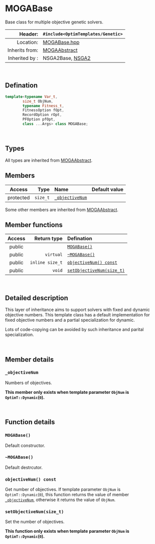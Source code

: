 # MOGABase
Base class for multiple objective genetic solvers.

| Header: | `#include<OptimTemplates/Genetic>` |
| ----: | :---- |
| Location: | [MOGABase.hpp](../../Genetic/MOGABase.hpp) |
| Inherits from: | [MOGAAbstract](./MOGAAbstract.md) |
| Inherited by : | NSGA2Base, [NSGA2](./NSGA2.md) |

<br>

## Defination
```cpp
template<typename Var_t,
        size_t ObjNum,
        typename Fitness_t,
        FitnessOption fOpt,
        RecordOption rOpt,
        PFOption pfOpt,
        class ...Args> class MOGABase;
```
<br>

## Types
All types are inherited from [MOGAAbstract](./MOGAAbstract.md).
<br>

## Members
| Access | Type | Name | Default value |
| :----: | ----: | :---- | :----: |
| protected | `size_t` | [`_objectiveNum`](#_objectivenum) |  |

Some other members are inherited from [MOGAAbstract](./MOGAAbstract.md).
<br>

## Member functions
| Access | Return type | Defination |
| :----: | ----: | :---- |
| public |  | [`MOGABase()`](#mogabase) |
| public | `virtual` | [`~MOGABase()`](#\~mogabase) |
| public | `inline size_t` | [`objectiveNum() const`](#objectivenum-const) |
| public | `void` | [`setObjectiveNum(size_t)`](#setobjectivenumsize_t) |

<br>

## Detailed description
This layer of inheritance aims to support solvers with fixed and dynamic objective numbers. This template class has a default implementation for fixed objective numbers and a partial specialization for dynamic.

Lots of code-copying can be avoided by such inheritance and parital specialization.

<br>

## Member details
### `_objectiveNum`
Numbers of objectives. 

**This member only exists when template parameter `ObjNum` is `OptimT::Dynamic`(`0`).**

<br>

## Function details
### `MOGABase()`
Default constructor.

### `~MOGABase()`
Default destrcutor.

### `objectiveNum() const`
Get number of objectives. If template parameter `ObjNum` is `OptimT::Dynamic`(`0`), this function returns the value of member [`_objectiveNum`](#_objectivenum), otherwise it returns the value of `ObjNum`.

### `setObjectiveNum(size_t)`
Set the number of objectives.

**This function only exists when template parameter `ObjNum` is `OptimT::Dynamic`(`0`).**
